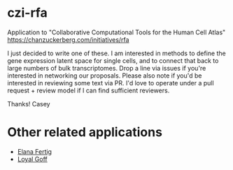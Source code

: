 # czi-rfa
Application to "Collaborative Computational Tools for the Human Cell Atlas" https://chanzuckerberg.com/initiatives/rfa

I just decided to write one of these.
I am interested in methods to define the gene expression latent space for single cells, and to connect that back to large numbers of bulk transcriptomes.
Drop a line via issues if you're interested in networking our proposals.
Please also note if you'd be interested in reviewing some text via PR.
I'd love to operate under a pull request + review model if I can find sufficient reviewers.

Thanks!
Casey

# Other related applications
* [Elana Fertig](https://github.com/FertigLab/HCA)
* [Loyal Goff](https://github.com/gofflab/czi-rfa-2017)
